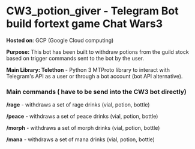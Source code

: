 # CW3_potion_giver - Telegram Bot build fortext game Chat Wars3

**Hosted on**: GCP (Google Cloud computing)

**Purpose:** This bot has been built to withdraw potions from the guild stock based on trigger commands sent to the bot by the user.

**Main Library: Telethon** - Python 3 MTProto library to interact with Telegram's API as a user or through a bot account (bot API alternative).


### Main commands ( have to be send into the CW3 bot directly)

**/rage**  - withdraws a set of rage drinks  (vial, potion, bottle)

**/peace** - withdraws a set of peace drinks (vial, potion, bottle)

**/morph** - withdraws a set of morph drinks (vial, potion, bottle)

**/mana**  - withdraws a set of mana drinks  (vial, potion, bottle)
